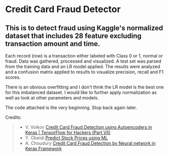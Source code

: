 # Credit Card Fraud Detector

## This is to detect fraud using Kaggle's normalized dataset that includes 28 feature excluding transaction amount and time. 

Each record (row) is a transaction either labeled with Class 0 or 1, normal or fraud. Data was gathered, processed and visualized. A test set was parsed from the training data and an LR model applied. The results were analyzed and a confusion matrix applied to results to visualize precision, recall and F1 scores.

There is an obvious overfitting and I don't think the LR model is the best one for this imbalanced dataset. I would like to further apply normalization as well as look at other parameters and models. 

The code attached is the very beginning. Stop back again later.

Credits:
> - V. Volkov [Credit Card Fraud Detection using Autoencoders in Keras | TensorFlow for Hackers (Part VII)](https://www.curiousily.com/posts/credit-card-fraud-detection-using-autoencoders-in-keras/)
> - Y. Obeidi [Predict Stock Prices using ML](https://medium.com/@randerson112358/predict-stock-prices-using-python-machine-learning-53aa024da20a)
> - A. Choudury [Credit Card Fraud Detection by Neural network in Keras Framework](https://blog.usejournal.com/credit-card-fraud-detection-by-neural-network-in-keras-4bd81cc9e7fe)
